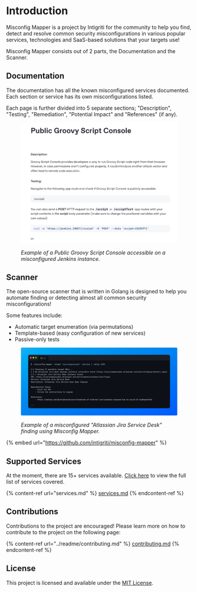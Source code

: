 # Introduction

Misconfig Mapper is a project by Intigriti for the community to help you find, detect and resolve common security misconfigurations in various popular services, technologies and SaaS-based solutions that your targets use!

Misconfig Mapper consists out of 2 parts, the Documentation and the Scanner.

## Documentation

The documentation has all the known misconfigured services documented. Each section or service has its own misconfigurations listed.

Each page is further divided into 5 separate sections; "Description", "Testing", "Remediation", "Potential Impact" and "References" (if any).

<figure><img src="../.gitbook/assets/introduction/0.png" alt=""><figcaption><p><em>Example of a Public Groovy Script Console accessible on a misconfigured Jenkins instance.</em></p></figcaption></figure>

## Scanner

The open-source scanner that is written in Golang is designed to help you automate finding or detecting almost all common security misconfigurations!

Some features include:

* Automatic target enumeration (via permutations)
* Template-based (easy configuration of new services)
* Passive-only tests

<figure><img src="../.gitbook/assets/cli-tool/0.png" alt=""><figcaption><p><em>Example of a misconfigured "Atlassian Jira Service Desk" finding using Misconfig Mapper.</em></p></figcaption></figure>

{% embed url="https://github.com/intigriti/misconfig-mapper" %}

## Supported Services

At the moment, there are 15+ services available. [Click here](services.md) to view the full list of services covered.

{% content-ref url="services.md" %}
[services.md](services.md)
{% endcontent-ref %}

## Contributions

Contributions to the project are encouraged! Please learn more on how to contribute to the project on the following page:

{% content-ref url="../readme/contributing.md" %}
[contributing.md](../readme/contributing.md)
{% endcontent-ref %}

## License

This project is licensed and available under the [MIT License](https://github.com/intigriti/misconfig-mapper/blob/main/LICENSE.md).
